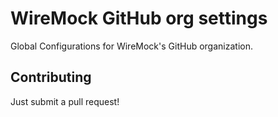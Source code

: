 # WireMock GitHub org settings

Global Configurations for WireMock's GitHub organization.

## Contributing

Just submit a pull request!
